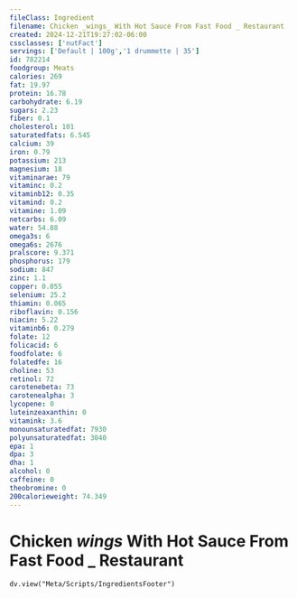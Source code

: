 ```yaml
---
fileClass: Ingredient
filename: Chicken _wings_ With Hot Sauce From Fast Food _ Restaurant
created: 2024-12-21T19:27:02-06:00
cssclasses: ['nutFact']
servings: ['Default | 100g','1 drummette | 35']
id: 782214
foodgroup: Meats
calories: 269
fat: 19.97
protein: 16.78
carbohydrate: 6.19
sugars: 2.23
fiber: 0.1
cholesterol: 101
saturatedfats: 6.545
calcium: 39
iron: 0.79
potassium: 213
magnesium: 18
vitaminarae: 79
vitaminc: 0.2
vitaminb12: 0.35
vitamind: 0.2
vitamine: 1.09
netcarbs: 6.09
water: 54.88
omega3s: 6
omega6s: 2676
pralscore: 9.371
phosphorus: 179
sodium: 847
zinc: 1.1
copper: 0.055
selenium: 25.2
thiamin: 0.065
riboflavin: 0.156
niacin: 5.22
vitaminb6: 0.279
folate: 12
folicacid: 6
foodfolate: 6
folatedfe: 16
choline: 53
retinol: 72
carotenebeta: 73
carotenealpha: 3
lycopene: 0
luteinzeaxanthin: 0
vitamink: 3.6
monounsaturatedfat: 7930
polyunsaturatedfat: 3040
epa: 1
dpa: 3
dha: 1
alcohol: 0
caffeine: 0
theobromine: 0
200calorieweight: 74.349
---
```


# Chicken _wings_ With Hot Sauce From Fast Food _ Restaurant

```dataviewjs
dv.view("Meta/Scripts/IngredientsFooter")
```